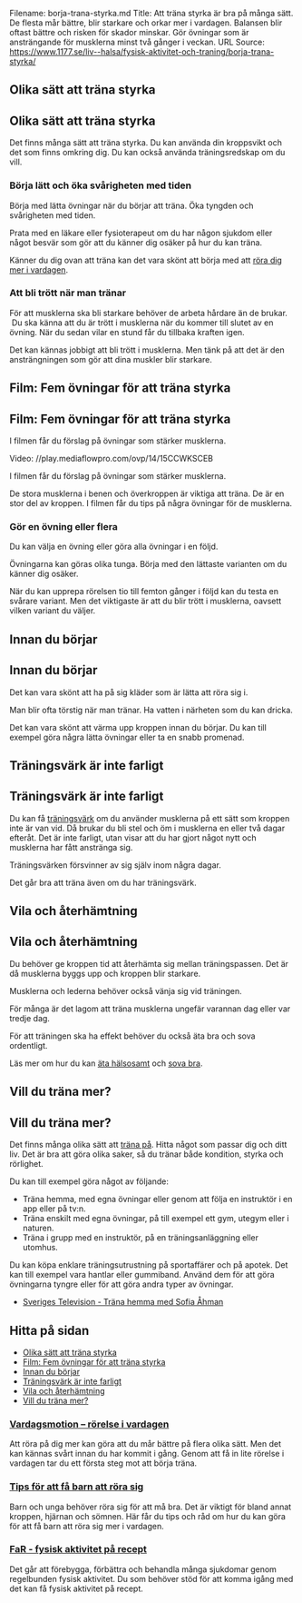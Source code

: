 Filename: borja-trana-styrka.md
Title: Att träna styrka är bra på många sätt. De flesta mår bättre, blir starkare och orkar mer i vardagen. Balansen blir oftast bättre och risken för skador minskar. Gör övningar som är ansträngande för musklerna minst två gånger i veckan.
URL Source: https://www.1177.se/liv--halsa/fysisk-aktivitet-och-traning/borja-trana-styrka/

Olika sätt att träna styrka
---------------------------

Olika sätt att träna styrka
---------------------------

Det finns många sätt att träna styrka. Du kan använda din kroppsvikt och det som finns omkring dig. Du kan också använda träningsredskap om du vill.

### Börja lätt och öka svårigheten med tiden

Börja med lätta övningar när du börjar att träna. Öka tyngden och svårigheten med tiden.

Prata med en läkare eller fysioterapeut om du har någon sjukdom eller något besvär som gör att du känner dig osäker på hur du kan träna.

Känner du dig ovan att träna kan det vara skönt att börja med att [röra dig mer i vardagen](https://www.1177.se/liv--halsa/fysisk-aktivitet-och-traning/vardagsmotion/).

### Att bli trött när man tränar

För att musklerna ska bli starkare behöver de arbeta hårdare än de brukar.  Du ska känna att du är trött i musklerna när du kommer till slutet av en övning. När du sedan vilar en stund får du tillbaka kraften igen.

Det kan kännas jobbigt att bli trött i musklerna. Men tänk på att det är den ansträngningen som gör att dina muskler blir starkare.

Film: Fem övningar för att träna styrka
---------------------------------------

Film: Fem övningar för att träna styrka
---------------------------------------

I filmen får du förslag på övningar som stärker musklerna.

Video: //play.mediaflowpro.com/ovp/14/15CCWKSCEB

I filmen får du förslag på övningar som stärker musklerna.

De stora musklerna i benen och överkroppen är viktiga att träna. De är en stor del av kroppen. I filmen får du tips på några övningar för de musklerna.

### Gör en övning eller flera 

Du kan välja en övning eller göra alla övningar i en följd.

Övningarna kan göras olika tunga. Börja med den lättaste varianten om du känner dig osäker.

När du kan upprepa rörelsen tio till femton gånger i följd kan du testa en svårare variant. Men det viktigaste är att du blir trött i musklerna, oavsett vilken variant du väljer.

Innan du börjar
---------------

Innan du börjar
---------------

Det kan vara skönt att ha på sig kläder som är lätta att röra sig i.

Man blir ofta törstig när man tränar. Ha vatten i närheten som du kan dricka.

Det kan vara skönt att värma upp kroppen innan du börjar. Du kan till exempel göra några lätta övningar eller ta en snabb promenad.   

Träningsvärk är inte farligt
----------------------------

Träningsvärk är inte farligt
----------------------------

Du kan få [träningsvärk](https://www.1177.se/sjukdomar--besvar/skelett-leder-och-muskler/muskler/traningsvark/) om du använder musklerna på ett sätt som kroppen inte är van vid. Då brukar du bli stel och öm i musklerna en eller två dagar efteråt. Det är inte farligt, utan visar att du har gjort något nytt och musklerna har fått anstränga sig.

Träningsvärken försvinner av sig själv inom några dagar.

Det går bra att träna även om du har träningsvärk.  

Vila och återhämtning
---------------------

Vila och återhämtning
---------------------

Du behöver ge kroppen tid att återhämta sig mellan träningspassen. Det är då musklerna byggs upp och kroppen blir starkare.

Musklerna och lederna behöver också vänja sig vid träningen.

För många är det lagom att träna musklerna ungefär varannan dag eller var tredje dag.

För att träningen ska ha effekt behöver du också äta bra och sova ordentligt.

Läs mer om hur du kan [äta hälsosamt](https://www.1177.se/liv--halsa/ata-for-att-ma-bra/) och [sova bra](https://www.1177.se/liv--halsa/stresshantering-och-somn/).

Vill du träna mer?
------------------

Vill du träna mer?
------------------

Det finns många olika sätt att [träna på](https://www.1177.se/liv--halsa/fysisk-aktivitet-och-traning/borja-trana/). Hitta något som passar dig och ditt liv. Det är bra att göra olika saker, så du tränar både kondition, styrka och rörlighet.

Du kan till exempel göra något av följande:

*   Träna hemma, med egna övningar eller genom att följa en instruktör i en app eller på tv:n.
*   Träna enskilt med egna övningar, på till exempel ett gym, utegym eller i naturen. 
*   Träna i grupp med en instruktör, på en träningsanläggning eller utomhus.

Du kan köpa enklare träningsutrustning på sportaffärer och på apotek. Det kan till exempel vara hantlar eller gummiband. Använd dem för att göra övningarna tyngre eller för att göra andra typer av övningar.

*   [Sveriges Television - Träna hemma med Sofia Åhman](https://www.1177.se/lankbiblioteket/nationella-lankar/s/sveriges-television---startsida/sveriges-television---hemmagympa-med-sofia/)

Hitta på sidan
--------------

*   [Olika sätt att träna styrka](https://www.1177.se/liv--halsa/fysisk-aktivitet-och-traning/borja-trana-styrka/#section-197615)
*   [Film: Fem övningar för att träna styrka](https://www.1177.se/liv--halsa/fysisk-aktivitet-och-traning/borja-trana-styrka/#section-199039)
*   [Innan du börjar](https://www.1177.se/liv--halsa/fysisk-aktivitet-och-traning/borja-trana-styrka/#section-197616)
*   [Träningsvärk är inte farligt](https://www.1177.se/liv--halsa/fysisk-aktivitet-och-traning/borja-trana-styrka/#section-197618)
*   [Vila och återhämtning](https://www.1177.se/liv--halsa/fysisk-aktivitet-och-traning/borja-trana-styrka/#section-197619)
*   [Vill du träna mer?](https://www.1177.se/liv--halsa/fysisk-aktivitet-och-traning/borja-trana-styrka/#section-197621)

### [Vardagsmotion – rörelse i vardagen](https://www.1177.se/liv--halsa/fysisk-aktivitet-och-traning/vardagsmotion/)

Att röra på dig mer kan göra att du mår bättre på flera olika sätt. Men det kan kännas svårt innan du har kommit i gång. Genom att få in lite rörelse i vardagen tar du ett första steg mot att börja träna.

### [Tips för att få barn att röra sig](https://www.1177.se/liv--halsa/fysisk-aktivitet-och-traning/tips-for-att-fa-ditt-barn-att-rora-sig/)

Barn och unga behöver röra sig för att må bra. Det är viktigt för bland annat kroppen, hjärnan och sömnen. Här får du tips och råd om hur du kan göra för att få barn att röra sig mer i vardagen.

### [FaR - fysisk aktivitet på recept](https://www.1177.se/liv--halsa/fysisk-aktivitet-och-traning/far--fysisk-aktivitet-pa-recept/)

Det går att förebygga, förbättra och behandla många sjukdomar genom regelbunden fysisk aktivitet. Du som behöver stöd för att komma igång med det kan få fysisk aktivitet på recept.
